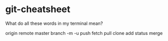 git-cheatsheet
==============

What do all these words in my terminal mean?

origin
remote
master
branch
-m
-u
push
fetch
pull
clone
add
status
merge
